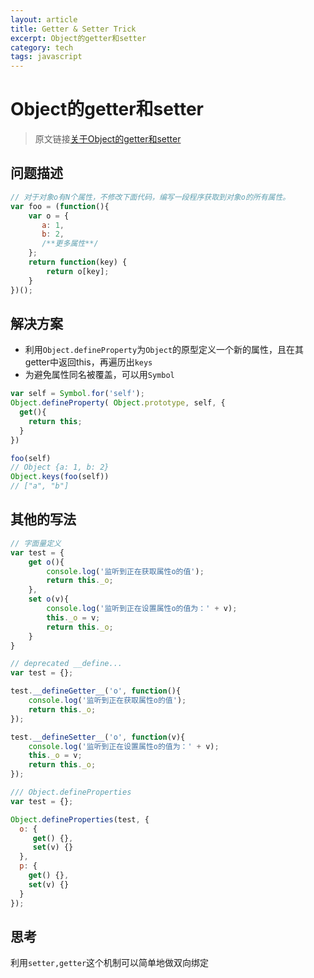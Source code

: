 ```yaml
---
layout: article
title: Getter & Setter Trick
excerpt: Object的getter和setter
category: tech
tags: javascript
---
```


# Object的getter和setter
> 原文链接[关于Object的getter和setter](https://zhuanlan.zhihu.com/p/25672454)  

## 问题描述
```javascript
// 对于对象o有N个属性，不修改下面代码，编写一段程序获取到对象o的所有属性。
var foo = (function(){
    var o = {
       a: 1,
       b: 2,
       /**更多属性**/
    };
    return function(key) {
        return o[key];
    }
})();
```

## 解决方案
- 利用`Object.defineProperty`为`Object`的原型定义一个新的属性，且在其getter中返回this，再遍历出`keys`
- 为避免属性同名被覆盖，可以用`Symbol`

```javascript
var self = Symbol.for('self');
Object.defineProperty( Object.prototype, self, {
  get(){
    return this;
  }
})

foo(self)
// Object {a: 1, b: 2}
Object.keys(foo(self))
// ["a", "b"]
```

## 其他的写法
```javascript
// 字面量定义
var test = {
    get o(){
        console.log('监听到正在获取属性o的值');
        return this._o;
    },
    set o(v){
        console.log('监听到正在设置属性o的值为：' + v);
        this._o = v;
        return this._o;
    }
}

// deprecated __define...
var test = {};

test.__defineGetter__('o', function(){
    console.log('监听到正在获取属性o的值');
    return this._o;
});

test.__defineSetter__('o', function(v){
    console.log('监听到正在设置属性o的值为：' + v);
    this._o = v;
    return this._o;
});

/// Object.defineProperties
var test = {};

Object.defineProperties(test, {
  o: {
     get() {},
     set(v) {}
  },
  p: {
    get() {},
    set(v) {}
  }
});

```

## 思考
利用`setter,getter`这个机制可以简单地做双向绑定
